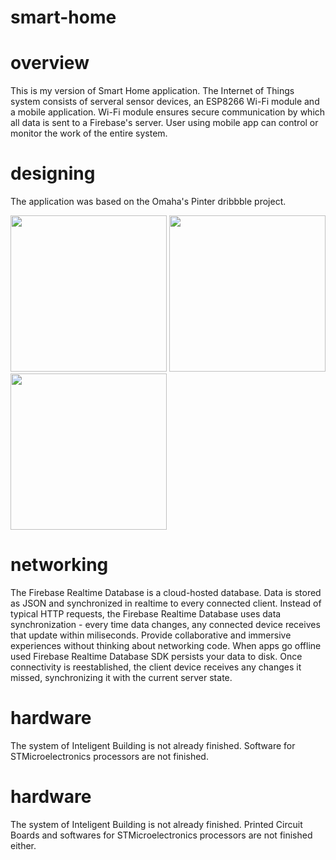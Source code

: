 # smart-home

# overview
This is my version of Smart Home application. The Internet of Things system consists of serveral sensor devices, an ESP8266 Wi-Fi module and a mobile application. Wi-Fi module ensures secure communication by which all data is sent to a Firebase's server. User using mobile app can control or monitor the work of the entire system. 

# designing
The application was based on the Omaha's Pinter dribbble project.

<img src="https://user-images.githubusercontent.com/13642892/78139370-b147ad80-7428-11ea-989c-38518db38abb.png" width="250"> <img src="https://user-images.githubusercontent.com/13642892/78139364-af7dea00-7428-11ea-97d6-b339a2d57609.png" width="250"> <img src="https://user-images.githubusercontent.com/13642892/78139376-b278da80-7428-11ea-9dc1-ee39ba414ede.png" width="250">

# networking
The Firebase Realtime Database is a cloud-hosted database. Data is stored as JSON and synchronized in realtime to every connected client. Instead of typical HTTP requests, the Firebase Realtime Database uses data synchronization - every time data changes, any connected device receives that update within miliseconds. Provide collaborative and immersive experiences without thinking about networking code. When apps go offline used Firebase Realtime Database SDK persists your data to disk. Once connectivity is reestablished, the client device receives any changes it missed, synchronizing it with the current server state.

# hardware
The system of Inteligent Building is not already finished. Software for STMicroelectronics processors are not finished. 

# hardware
The system of Inteligent Building is not already finished. Printed Circuit Boards and softwares for STMicroelectronics processors are not finished either.
